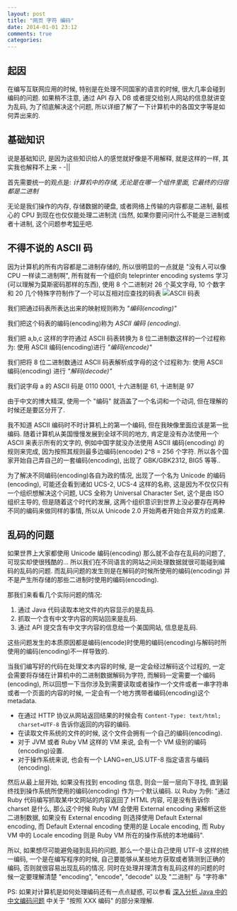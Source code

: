 ```yaml
---
layout: post
title: "网页 字符 编码"
date: 2014-01-01 23:12
comments: true
categories: 
---
```

## 起因
在编写互联网应用的时候, 特别是在处理不同国家的语言的时候, 很大几率会碰到编码的问题. 如果稍不注意, 通过 API 存入 DB 或者提交给别人网站的信息就讲变为乱码, 为了彻底解决这个问题, 所以详细了解了一下计算机中的各国文字等是如何弄出来的.

## 基础知识
说是基础知识, 是因为这些知识给人的感觉就好像是不用解释, 就是这样的一样, 其实我也解释不上来 - -||

首先需要统一的观点是:  *计算机中的存储, 无论是在哪一个组件里面, 它最终的归宿都是二进制*

无论是我们操作的内存, 存储数据的硬盘, 或者网络上传输的内容都是二进制, 最核心的 CPU 到现在也仅仅能处理二进制流 (当然, 如果你要问问什么不能是三进制或者十进制, 这个问题参考[知乎](http://www.zhihu.com/question/19846988)吧.


## 不得不说的 ASCII 码
因为计算机的所有内容都是二进制存储的, 所以很明显的一点就是 "没有人可以像 CPU 一样读二进制啊", 所有就有一个组织向 teleprinter encoding systems 学习(可以理解为莫斯密码那样的东西), 使用 8 个二进制对 26 个英文字母, 10 个数字和 20 几个特殊字符制作了一个可以互相对应查找的码表
![ASCII 码表](http://wyatt.qiniudn.com/ascii.png "ASCII 码表")

我们把通过码表所表达出来的映射规则称为 *"编码(encoding)"*

我们把这个码表的编码(encoding)称为 *ASCII 编码 (encoding)*.

我们把 a,b,c 这样的字符通过 ASCII 码表转换为 8 位二进制数这样的一个过程称为: 使用 ASCII 编码(encoding)进行 *"编码(encode)"*

我们把将 8 位二进制数通过 ASCII 码表解析成字母的这个过程称为: 使用 ASCII 编码(encoding) 进行 *"解码(decode)"*

我们说字母 a 的 ASCII 码是 0110 0001, 十六进制是 61, 十进制是 97

由于中文的博大精深, 使用一个 "编码" 就涵盖了一个名词和一个动词, 但在理解的时候还是要区分开了.

我不知道 ASCII 编码时不时计算机上的第一个编码, 但在我映像里面应该是第一批编码. 随着计算机从美国慢慢发展到全球不同的地方, 肯定是没有办法使用一个 ASCII 来表示所有的文字的, 例如中国字就没办法使用 ASCII 编码(encoding) 的规则来完成, 因为按照其规则最多边编码(encode) 2^8 = 256  个字符. 所以各个国家开始自己弄自己的一套编码(encoding), 出现了 GBK/GBK2312, BIG5 等等..

为了解决不同编码(encoding)各自为政的情况, 出现了一个名为 Unicode 的编码(encoding), 可能还会看到诸如 UCS-2, UCS-4 这样的名称, 这是因为不仅仅只有一个组织想解决这个问题, UCS 全称为 Universal Character Set, 这个是由 ISO 组织主导的, 但是随着这个时代的发展, 这两个组织意识到世界上没必要存在两种不同的编码来做同样的事情, 所以从 Unicode 2.0 开始两者开始合并双方的成果.


## 乱码的问题
如果世界上大家都使用 Unicode 编码(encoding) 那么就不会存在乱码的问题了, 可现实却使很残酷的… 所以我们在不同语言的网站之间处理数据就很可能碰到编码的乱码的问题. 而乱码问题的发生则是在解码的时候所使用的编码(encoding) 并不是产生所存储的那些二进制时使用的编码(encoding).

那我们来看看几个实际问题的情况:

1. 通过 Java 代码读取本地文件的内容显示的是乱码.
2. 抓取一个含有中文字内容的网站回来是乱码.
3. 通过 API 提交含有中文字内容的信息给一个美国网站, 信息是乱码.

这些问题发生的本质原因都是编码(encode)时使用的编码(encoding)与解码时所使用的编码(encoding)不一样导致的. 

当我们编写好的代码在处理文本内容的时候, 是一定会经过解码这个过程的, 一定会需要将存储在计算机中的二进制数据解码为字符, 而解码一定需要一个编码(encoding), 所以回想一下当你涉及到需要读取或者操作一个文件或者一串字符串或者一个页面的内容的时候, 一定会有一个地方携带者编码(encoding)这个 metadata.

* 在通过 HTTP 协议从网站返回结果的时候会有 `Content-Type: text/html; charset=UTF-8` 告诉你返回的内容的编码. 
* 在读取文件系统的文件的时候, 这个文件会拥有一个自己的编码(encoding).
* 对于 JVM 或者 Ruby VM 这样的 VM 来说, 会有一个 VM 级别的编码(encoding)设置.
* 对于操作系统来说, 也会有一个 LANG=en_US.UTF-8 指定语言与编码(encoding).

然后从最上层开始, 如果没有找到 encoding 信息, 则会一层一层向下寻找, 直到最终找到操作系统所使用的编码(encoding) 作为一个默认编码.  以 Ruby 为例: "通过 Ruby 代码编写抓取某中文网站的内容返回了 HTML 内容, 可是没有告诉你 charset 是什么, 那么这个时候 Ruby VM 会使用 External encoding 来解析这些二进制数据, 如果没有 External encoding 则选择使用 Default External encoding, 而 Default External encoding 使用的是 Locale encoding, 而 Ruby VM 中的 Locale encoding 则是 Ruby VM 所在的操作系统的本地编码".

所以, 如果想尽可能避免碰到乱码的问题, 那么一个是让自己使用 UTF-8 这样的统一编码, 一个是在编写程序的时候, 自己要能够从某些地方获取或者猜测到正确的编码, 否则就很容易出现乱码的情况. 同时在处理并理清含有乱码这样的问题的时候一定要理解清楚 "encoding", "encode", "decode" 以及 "二进制" 与 "字符串"


PS: 如果对计算机是如何处理编码还有一点点疑惑, 可以参看 [深入分析 Java 中的中文编码问题](http://www.ibm.com/developerworks/cn/java/j-lo-chinesecoding/) 中关于 "按照 XXX 编码" 的部分来理解.